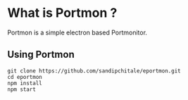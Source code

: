 # What is Portmon ?

Portmon is a simple electron based Portmonitor.

## Using Portmon

```
git clone https://github.com/sandipchitale/eportmon.git
cd eportmon
npm install
npm start
```
